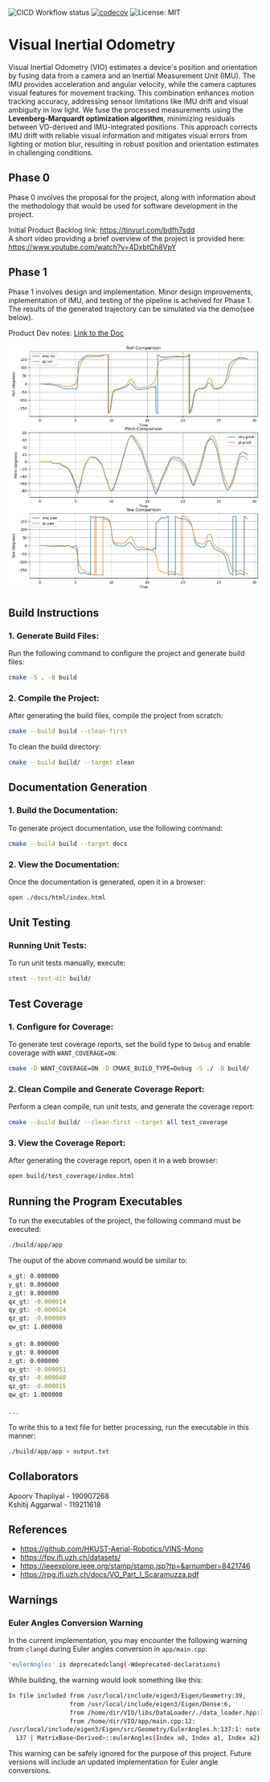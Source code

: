 ![CICD Workflow status](https://github.com/KshitijAggarwal8/Visual-Inertial-Odometry/actions/workflows/run-unit-test-and-upload-codecov.yml/badge.svg) [![codecov](https://codecov.io/gh/KshitijAggarwal8/Visual-Inertial-Odometry/branch/main/graph/badge.svg)](https://codecov.io/gh/KshitijAggarwal8/Visual-Inertial-Odometry) ![License: MIT](https://img.shields.io/badge/License-MIT-yellow.svg)

# Visual Inertial Odometry
Visual Inertial Odometry (VIO) estimates a device's position and orientation by fusing data from a camera and an Inertial Measurement Unit (IMU). The IMU provides acceleration and angular velocity, while the camera captures visual features for movement tracking. This combination enhances motion tracking accuracy, addressing sensor limitations like IMU drift and visual ambiguity in low light. We fuse the processed measurements using the **Levenberg-Marquardt optimization algorithm**, minimizing residuals between VO-derived and IMU-integrated positions. This approach corrects IMU drift with reliable visual information and mitigates visual errors from lighting or motion blur, resulting in robust position and orientation estimates in challenging conditions.

## Phase 0
Phase 0 involves the proposal for the project, along with information about the methodology that would be used for software development in the project. </br>
<!-- All documents pertaining to the project can be found under `/doc`. </br> -->
Initial Product Backlog link: https://tinyurl.com/bdfh7sdd </br>
A short video providing a brief overview of the project is provided here: https://www.youtube.com/watch?v=4DxbtCh8VpY

## Phase 1
Phase 1 involves design and implementation. Minor design improvements, inplementation of IMU, and testing of the pipeline is acheived for Phase 1. The results of the generated trajectory can be simulated via the demo(see below).

Product Dev notes: [Link to the Doc](https://docs.google.com/document/d/1cVjzil5ohEbe0I8bfL9t0BLCOK_g_wfpm6qkm9jk-AY/edit?tab=t.0)

![Phase 1 output](Results/phase1_output.jpeg)


## Build Instructions

### 1. Generate Build Files:
Run the following command to configure the project and generate build files:
```bash
cmake -S . -B build
```

### 2. Compile the Project:
After generating the build files, compile the project from scratch:
```bash
cmake --build build --clean-first
```
To clean the build directory:
```bash
cmake --build build/ --target clean
```

## Documentation Generation

### 1. Build the Documentation:
To generate project documentation, use the following command:
```bash
cmake --build build --target docs
```

### 2. View the Documentation:
Once the documentation is generated, open it in a browser:
```bash
open ./docs/html/index.html
```

## Unit Testing

### Running Unit Tests:
To run unit tests manually, execute:
```bash
ctest --test-dir build/
```

## Test Coverage

### 1. Configure for Coverage:
To generate test coverage reports, set the build type to `Debug` and enable coverage with `WANT_COVERAGE=ON`:
```bash
cmake -D WANT_COVERAGE=ON -D CMAKE_BUILD_TYPE=Debug -S ./ -B build/
```

### 2. Clean Compile and Generate Coverage Report:
Perform a clean compile, run unit tests, and generate the coverage report:
```bash
cmake --build build/ --clean-first --target all test_coverage
```

### 3. View the Coverage Report:
After generating the coverage report, open it in a web browser:
```bash
open build/test_coverage/index.html
```

## Running the Program Executables
To run the executables of the project, the following command must be executed:
```bash
./build/app/app
```

The ouput of the above command would be similar to:
```bash
x_gt: 0.000000
y_gt: 0.000000
z_gt: 0.000000
qx_gt: -0.000014
qy_gt: -0.000024
qz_gt: -0.000009
qw_gt: 1.000000

x_gt: 0.000000
y_gt: 0.000000
z_gt: 0.000000
qx_gt: -0.000051
qy_gt: -0.000040
qz_gt: -0.000015
qw_gt: 1.000000

...
```

To write this to a text file for better processing, run the executable in this manner:
```bash
./build/app/app > output.txt
```

## Collaborators
Apoorv Thapliyal - 190907268 </br>
Kshitij Aggarwal - 119211618

## References
- https://github.com/HKUST-Aerial-Robotics/VINS-Mono
- https://fpv.ifi.uzh.ch/datasets/
- https://ieeexplore.ieee.org/stamp/stamp.jsp?tp=&arnumber=8421746
- https://rpg.ifi.uzh.ch/docs/VO_Part_I_Scaramuzza.pdf

## Warnings
### Euler Angles Conversion Warning

In the current implementation, you may encounter the following warning from `clangd` during Euler angles conversion in `app/main.cpp`: 
```bash
'eulerAngles' is deprecatedclang(-Wdeprecated-declarations)
```
While building, the warning would look something like this:
```bash
In file included from /usr/local/include/eigen3/Eigen/Geometry:39,
                 from /usr/local/include/eigen3/Eigen/Dense:6,
                 from /home/dir/VIO/libs/DataLoader/./data_loader.hpp:19,
                 from /home/dir/VIO/app/main.cpp:12:
/usr/local/include/eigen3/Eigen/src/Geometry/EulerAngles.h:137:1: note: declared here
  137 | MatrixBase<Derived>::eulerAngles(Index a0, Index a1, Index a2) const {
```
This warning can be safely ignored for the purpose of this project. Future versions will include an updated implementation for Euler angle conversions.